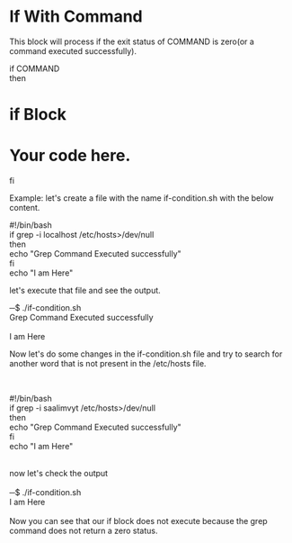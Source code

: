 <h1>If With Command</h1>

<p>
This block will process if the exit status of COMMAND is zero(or a command executed successfully).<br>

if COMMAND<br>
then<br>
# if Block<br>
# Your code here.<br>
fi<br>

Example: let's create a file with the name if-condition.sh with the below content.<br>


#!/bin/bash<br>
if grep -i localhost /etc/hosts>/dev/null<br>
then<br>
  echo "Grep Command Executed successfully"<br>
fi<br>
echo "I am Here"<br>


let's execute that file and see the output.<br>


─$ ./if-condition.sh<br>
Grep Command Executed successfully<br><br>
I am Here<br>


Now let's do some changes in the if-condition.sh file and try to search for another word that is not present in the /etc/hosts file.<br>

<br>

#!/bin/bash<br>
if grep -i saalimvyt /etc/hosts>/dev/null<br>
then<br>
  echo "Grep Command Executed successfully"<br>
fi<br>
echo "I am Here"<br>
<br>

now let's check the output<br>
<br>
─$ ./if-condition.sh<br>
I am Here<br>
<br>
Now you can see that our if block does not execute because the grep command does not return a zero status.<br>





</p>